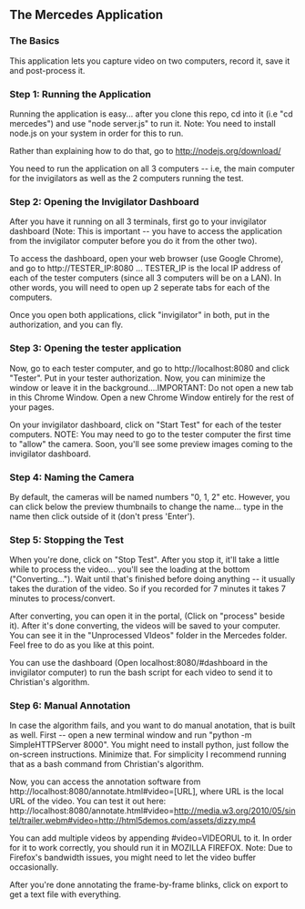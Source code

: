 ## The Mercedes Application

### The Basics


This application lets you capture video on two computers, record it, save it and post-process it. 


### Step 1: Running the Application

Running the application is easy... after you clone this repo, cd into it (i.e "cd mercedes") and use "node server.js" to run it. Note: You need to install node.js on your system in order for this to run.

Rather than explaining how to do that, go to http://nodejs.org/download/

You need to run the application on all 3 computers -- i.e, the main computer for the invigilators as well as the 2 computers running the test.

### Step 2: Opening the Invigilator Dashboard

After you have it running on all 3 terminals, first go to your invigilator dashboard (Note: This is important -- you have to access the application from the invigilator computer before you do it from the other two).

To access the dashboard, open your web browser (use Google Chrome), and go to http://TESTER_IP:8080 ... TESTER_IP is the local IP address of each of the tester computers (since all 3 computers will be on a LAN). In other words, you will need to open up 2 seperate tabs for each of the computers.

Once you open both applications, click "invigilator" in both, put in the authorization, and you can fly. 

### Step 3: Opening the tester application 

Now, go to each tester computer, and go to http://localhost:8080 and click "Tester". Put in your tester authorization. Now, you can minimize the window or leave it in the background....IMPORTANT: Do not open a new tab in this Chrome Window. Open a new Chrome Window entirely for the rest of your pages.

On your invigilator dashboard, click on "Start Test" for each of the tester computers. NOTE: You may need to go to the tester computer the first time to "allow" the camera. Soon, you'll see some preview images coming to the invigilator dashboard.

### Step 4: Naming the Camera

By default, the cameras will be named numbers "0, 1, 2" etc. However, you can click below the preview thumbnails to change the name... type in the name then click outside of it (don't press 'Enter').

### Step 5: Stopping the Test

When you're done, click on "Stop Test". After you stop it, it'll take a little while to process the video... you'll see the loading at the bottom ("Converting..."). Wait until that's finished before doing anything -- it usually takes the duration of the video. So if you recorded for 7 minutes it takes 7 minutes to process/convert.

After converting, you can open it in the portal, (Click on "process" beside it). After it's done converting, the videos will be saved to your computer. You can see it in the "Unprocessed VIdeos" folder in the Mercedes folder. Feel free to do as you like at this point.

You can use the dashboard (Open localhost:8080/#dashboard in the invigilator computer) to run the bash script for each video to send it to Christian's algorithm.

### Step 6: Manual Annotation

In case the algorithm fails, and you want to do manual anotation, that is built as well. First -- open a new terminal window and run "python -m SimpleHTTPServer 8000". You might need to install python, just follow the on-screen instructions. Minimize that. For simplicity I recommend running that as a bash command from Christian's algorithm.

Now, you can access the annotation software from http://localhost:8080/annotate.html#video=[URL], where URL is the local URL of the video. You can test it out here: http://localhost:8080/annotate.html#video=http://media.w3.org/2010/05/sintel/trailer.webm#video=http://html5demos.com/assets/dizzy.mp4

You can add multiple videos by appending #video=VIDEORUL to it. In order for it to work correctly, you should run it in MOZILLA FIREFOX. Note: Due to Firefox's bandwidth issues, you might need to let the video buffer occasionally.

After you're done annotating the frame-by-frame blinks, click on export to get a text file with everything.